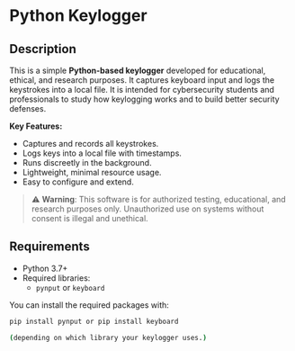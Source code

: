 # Python Keylogger

## Description
This is a simple **Python-based keylogger** developed for educational, ethical, and research purposes. It captures keyboard input and logs the keystrokes into a local file. It is intended for cybersecurity students and professionals to study how keylogging works and to build better security defenses.

**Key Features:**
- Captures and records all keystrokes.
- Logs keys into a local file with timestamps.
- Runs discreetly in the background.
- Lightweight, minimal resource usage.
- Easy to configure and extend.

> ⚠️ **Warning**: This software is for authorized testing, educational, and research purposes only. Unauthorized use on systems without consent is illegal and unethical.

## Requirements

- Python 3.7+
- Required libraries:
  - `pynput` or `keyboard`

You can install the required packages with:

```bash
pip install pynput or pip install keyboard

(depending on which library your keylogger uses.)
